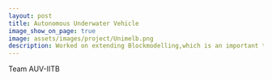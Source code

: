 ```yaml
---
layout: post
title: Autonomous Underwater Vehicle
image_show_on_page: true
image: assets/images/project/Unimelb.png
description: Worked on extending Blockmodelling,which is an important technique in social network analysis, to incorporate multiple sources of information including edge types and node attributes that can find cluster of nodes that are highly similar in connections and/or attributes. The new approaches I worked on has improved on the state of the art and I have submitted the research work for AAAI conference
---
```

Team AUV-IITB
